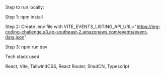 Step to run locally:

Step 1: 
npm install

Step 2: 
Create .env file with
VITE_EVENTS_LISTING_API_URL="https://teg-coding-challenge.s3.ap-southeast-2.amazonaws.com/events/event-data.json"

Step 3:
npm run dev

Tech stack used:

React, Vite, TailwindCSS, React Router, ShadCN, Typescript
